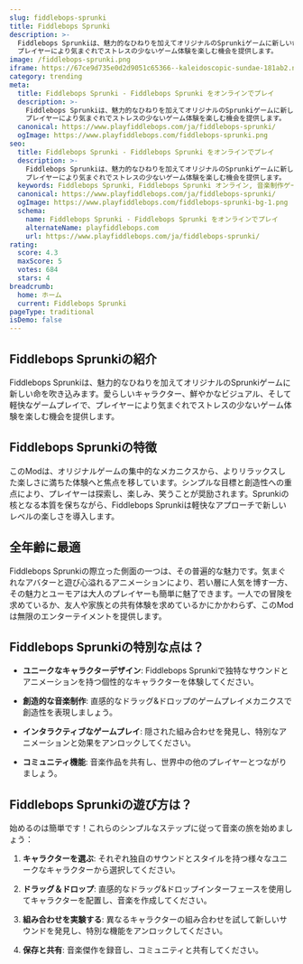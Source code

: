 ```yaml
---
slug: fiddlebops-sprunki
title: Fiddlebops Sprunki
description: >-
  Fiddlebops Sprunkiは、魅力的なひねりを加えてオリジナルのSprunkiゲームに新しい命を吹き込みます。
  プレイヤーにより気まぐれでストレスの少ないゲーム体験を楽しむ機会を提供します。
image: /fiddlebops-sprunki.png
iframe: https://67ce9d735e0d2d9051c65366--kaleidoscopic-sundae-181ab2.netlify.app/
category: trending
meta:
  title: Fiddlebops Sprunki - Fiddlebops Sprunki をオンラインでプレイ
  description: >-
    Fiddlebops Sprunkiは、魅力的なひねりを加えてオリジナルのSprunkiゲームに新しい命を吹き込みます。
    プレイヤーにより気まぐれでストレスの少ないゲーム体験を楽しむ機会を提供します。
  canonical: https://www.playfiddlebops.com/ja/fiddlebops-sprunki/
  ogImage: https://www.playfiddlebops.com/fiddlebops-sprunki.png
seo:
  title: Fiddlebops Sprunki - Fiddlebops Sprunki をオンラインでプレイ
  description: >-
    Fiddlebops Sprunkiは、魅力的なひねりを加えてオリジナルのSprunkiゲームに新しい命を吹き込みます。
    プレイヤーにより気まぐれでストレスの少ないゲーム体験を楽しむ機会を提供します。
  keywords: Fiddlebops Sprunki, Fiddlebops Sprunki オンライン, 音楽制作ゲーム, Sprunki
  canonical: https://www.playfiddlebops.com/ja/fiddlebops-sprunki/
  ogImage: https://www.playfiddlebops.com/fiddlebops-sprunki-bg-1.png
  schema:
    name: Fiddlebops Sprunki - Fiddlebops Sprunki をオンラインでプレイ
    alternateName: playfiddlebops.com
    url: https://www.playfiddlebops.com/ja/fiddlebops-sprunki/
rating:
  score: 4.3
  maxScore: 5
  votes: 684
  stars: 4
breadcrumb:
  home: ホーム
  current: Fiddlebops Sprunki
pageType: traditional
isDemo: false
---
```


## Fiddlebops Sprunkiの紹介

Fiddlebops Sprunkiは、魅力的なひねりを加えてオリジナルのSprunkiゲームに新しい命を吹き込みます。愛らしいキャラクター、鮮やかなビジュアル、そして軽快なゲームプレイで、プレイヤーにより気まぐれでストレスの少ないゲーム体験を楽しむ機会を提供します。

## Fiddlebops Sprunkiの特徴

このModは、オリジナルゲームの集中的なメカニクスから、よりリラックスした楽しさに満ちた体験へと焦点を移しています。シンプルな目標と創造性への重点により、プレイヤーは探索し、楽しみ、笑うことが奨励されます。Sprunkiの核となる本質を保ちながら、Fiddlebops Sprunkiは軽快なアプローチで新しいレベルの楽しさを導入します。

## 全年齢に最適

Fiddlebops Sprunkiの際立った側面の一つは、その普遍的な魅力です。気まぐれなアバターと遊び心溢れるアニメーションにより、若い層に人気を博す一方、その魅力とユーモアは大人のプレイヤーも簡単に魅了できます。一人での冒険を求めているか、友人や家族との共有体験を求めているかにかかわらず、このModは無限のエンターテイメントを提供します。

## Fiddlebops Sprunkiの特別な点は？

- **ユニークなキャラクターデザイン**: Fiddlebops Sprunkiで独特なサウンドとアニメーションを持つ個性的なキャラクターを体験してください。

- **創造的な音楽制作**: 直感的なドラッグ&ドロップのゲームプレイメカニクスで創造性を表現しましょう。

- **インタラクティブなゲームプレイ**: 隠された組み合わせを発見し、特別なアニメーションと効果をアンロックしてください。

- **コミュニティ機能**: 音楽作品を共有し、世界中の他のプレイヤーとつながりましょう。

## Fiddlebops Sprunkiの遊び方は？

始めるのは簡単です！これらのシンプルなステップに従って音楽の旅を始めましょう：

1. **キャラクターを選ぶ**: それぞれ独自のサウンドとスタイルを持つ様々なユニークなキャラクターから選択してください。

1. **ドラッグ＆ドロップ**: 直感的なドラッグ&ドロップインターフェースを使用してキャラクターを配置し、音楽を作成してください。

1. **組み合わせを実験する**: 異なるキャラクターの組み合わせを試して新しいサウンドを発見し、特別な機能をアンロックしてください。

1. **保存と共有**: 音楽傑作を録音し、コミュニティと共有してください。